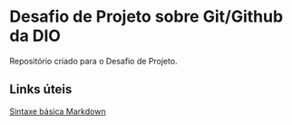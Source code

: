 # Desafio de Projeto sobre Git/Github da DIO
Repositório criado para o Desafio de Projeto.

## Links úteis 
[Sintaxe básica Markdown](https://www.markdownguide.org/getting-started/)
